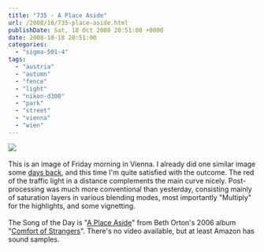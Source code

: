 ```yaml
---
title: "735 - A Place Aside"
url: /2008/10/735-place-aside.html
publishDate: Sat, 18 Oct 2008 20:51:00 +0000
date: 2008-10-18 20:51:00
categories: 
  - "sigma-501-4"
tags: 
  - "austria"
  - "autumn"
  - "fence"
  - "light"
  - "nikon-d300"
  - "park"
  - "street"
  - "vienna"
  - "wien"
---
```

<a href="https://d25zfm9zpd7gm5.cloudfront.net/1200x1200/2008/20081017_082903_ps.jpg" target="_blank"><img src="https://d25zfm9zpd7gm5.cloudfront.net/0600x0600/2008/20081017_082903_ps.jpg"/></a><br/><br/>This is an image of Friday morning in Vienna. I already did one similar image some <a href="/2008/10/720-runnin-blue.html" target="_blank">days back</a>, and this time I'm quite satisfied with the outcome. The red of the traffic light in a distance complements the main curve nicely. Post-processing was much more conventional than yesterday, consisting mainly of saturation layers in various blending modes, most importantly "Multiply" for the highlights, and some vignetting.<br/><br/>The Song of the Day is "<a href="http://www.lyricstime.com/beth-orton-a-place-aside-lyrics.html" target="_blank">A Place Aside</a>" from Beth Orton's 2006 album "<a href="http://www.amazon.com/Comfort-Strangers-Beth-Orton/dp/B000CBSHK2" target="_blank">Comfort of Strangers</a>". There's no video available, but at least Amazon has sound samples.
